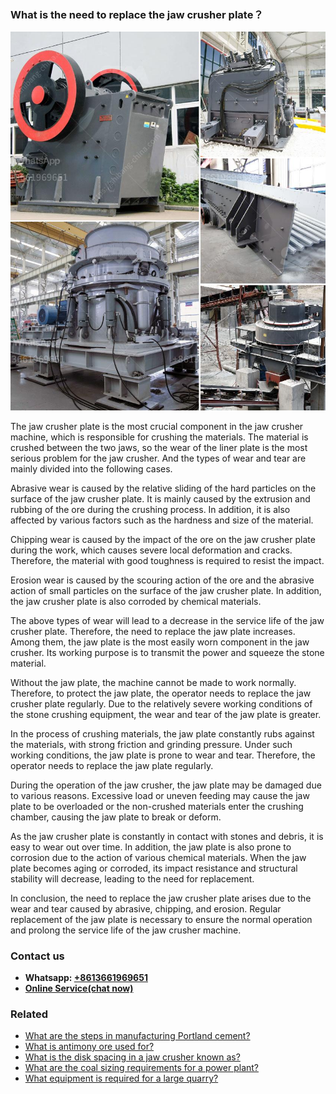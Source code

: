 <h3>What is the need to replace the jaw crusher plate？</h3><img src='1701743461.jpg' alt=''><p>The jaw crusher plate is the most crucial component in the jaw crusher machine, which is responsible for crushing the materials. The material is crushed between the two jaws, so the wear of the liner plate is the most serious problem for the jaw crusher. And the types of wear and tear are mainly divided into the following cases.</p><p>Abrasive wear is caused by the relative sliding of the hard particles on the surface of the jaw crusher plate. It is mainly caused by the extrusion and rubbing of the ore during the crushing process. In addition, it is also affected by various factors such as the hardness and size of the material.</p><p>Chipping wear is caused by the impact of the ore on the jaw crusher plate during the work, which causes severe local deformation and cracks. Therefore, the material with good toughness is required to resist the impact.</p><p>Erosion wear is caused by the scouring action of the ore and the abrasive action of small particles on the surface of the jaw crusher plate. In addition, the jaw crusher plate is also corroded by chemical materials.</p><p>The above types of wear will lead to a decrease in the service life of the jaw crusher plate. Therefore, the need to replace the jaw plate increases. Among them, the jaw plate is the most easily worn component in the jaw crusher. Its working purpose is to transmit the power and squeeze the stone material.</p><p>Without the jaw plate, the machine cannot be made to work normally. Therefore, to protect the jaw plate, the operator needs to replace the jaw crusher plate regularly. Due to the relatively severe working conditions of the stone crushing equipment, the wear and tear of the jaw plate is greater.</p><p>In the process of crushing materials, the jaw plate constantly rubs against the materials, with strong friction and grinding pressure. Under such working conditions, the jaw plate is prone to wear and tear. Therefore, the operator needs to replace the jaw plate regularly.</p><p>During the operation of the jaw crusher, the jaw plate may be damaged due to various reasons. Excessive load or uneven feeding may cause the jaw plate to be overloaded or the non-crushed materials enter the crushing chamber, causing the jaw plate to break or deform.</p><p>As the jaw crusher plate is constantly in contact with stones and debris, it is easy to wear out over time. In addition, the jaw plate is also prone to corrosion due to the action of various chemical materials. When the jaw plate becomes aging or corroded, its impact resistance and structural stability will decrease, leading to the need for replacement.</p><p>In conclusion, the need to replace the jaw crusher plate arises due to the wear and tear caused by abrasive, chipping, and erosion. Regular replacement of the jaw plate is necessary to ensure the normal operation and prolong the service life of the jaw crusher machine.</p><h3>Contact us</h3><ul><li><strong>Whatsapp:&nbsp;<a href="https://wa.me/8613661969651">+8613661969651</a></strong></li><li><a href="https://swt.shibang-china.com/?git&amp;zhl&amp;What is the need to replace the jaw crusher plate？"><strong>Online Service(chat now)</strong></a></li></ul><h3>Related</h3><ul><li><a href='What are the steps in manufacturing Portland cement.md'>What are the steps in manufacturing Portland cement?</a></li><li><a href='What is antimony ore used for.md'>What is antimony ore used for?</a></li><li><a href='What is the disk spacing in a jaw crusher known as.md'>What is the disk spacing in a jaw crusher known as?</a></li><li><a href='What are the coal sizing requirements for a power plant.md'>What are the coal sizing requirements for a power plant?</a></li><li><a href='What equipment is required for a large quarry.md'>What equipment is required for a large quarry?</a></li></ul>